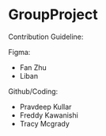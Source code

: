 # GroupProject

Contribution Guideline:

Figma:
- Fan Zhu
- Liban

Github/Coding:
- Pravdeep Kullar
- Freddy Kawanishi
- Tracy Mcgrady
